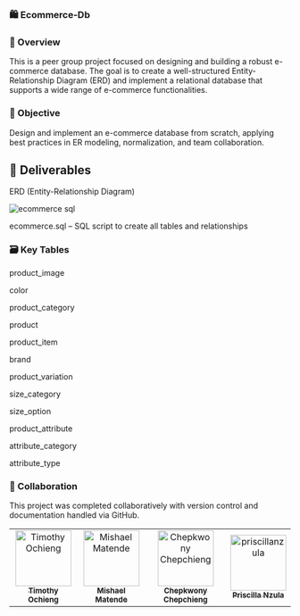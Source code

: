 ### 🛍️ Ecommerce-Db
### 📘 Overview
This is a peer group project focused on designing and building a robust e-commerce database. The goal is to create a well-structured Entity-Relationship Diagram (ERD) and implement a relational database that supports a wide range of e-commerce functionalities.

### 🎯 Objective
Design and implement an e-commerce database from scratch, applying best practices in ER modeling, normalization, and team collaboration.

## 📂 Deliverables
ERD (Entity-Relationship Diagram)

![ecommerce sql](https://github.com/user-attachments/assets/c1de6a2b-ffd6-40ed-8476-82f39cd982c2)



ecommerce.sql – SQL script to create all tables and relationships

### 🗃️ Key Tables
product_image

color

product_category

product

product_item

brand

product_variation

size_category

size_option

product_attribute

attribute_category

attribute_type

### 🤝 Collaboration
This project was completed collaboratively with version control and documentation handled via GitHub.

<!-- readme: contributors -start -->
<table>
  <thead></thead>
  <tbody>
    <tr>
      <td align="center">
        <a href="https://github.com/ochiengtim">
          <img src="https://avatars.githubusercontent.com/u/163648475?v=4" width="100;" alt="Timothy Ochieng"/>
          <br />
          <sub><b>Timothy Ochieng</b></sub>
        </a>
      </td>
      <td align="center">
        <a href="https://github.com/MishMatende">
          <img src="https://avatars.githubusercontent.com/u/113938133?v=4" width="100;" alt="Mishael Matende"/>
          <br />
          <sub><b>Mishael Matende</b></sub>
        </a>
      </td>
      <td align="center">
        <a href="https://github.com/chepkwonychepchieng">
          <img src="https://avatars.githubusercontent.com/u/205326460?v=4" width="100;" alt="Chepkwony Chepchieng"/>
          <br />
          <sub><b>Chepkwony Chepchieng</b></sub>
        </a>
      </td>
      <td align="center">
        <a href="https://github.com/priscillanzula">
          <img src="https://avatars.githubusercontent.com/u/144167777?v=4" width="100;" alt="priscillanzula"/>
          <br />
          <sub><b>Priscilla Nzula</b></sub>
        </a>
      </td>
    </tr>
  </tbody>
</table>
<!-- readme: contributors -end -->
